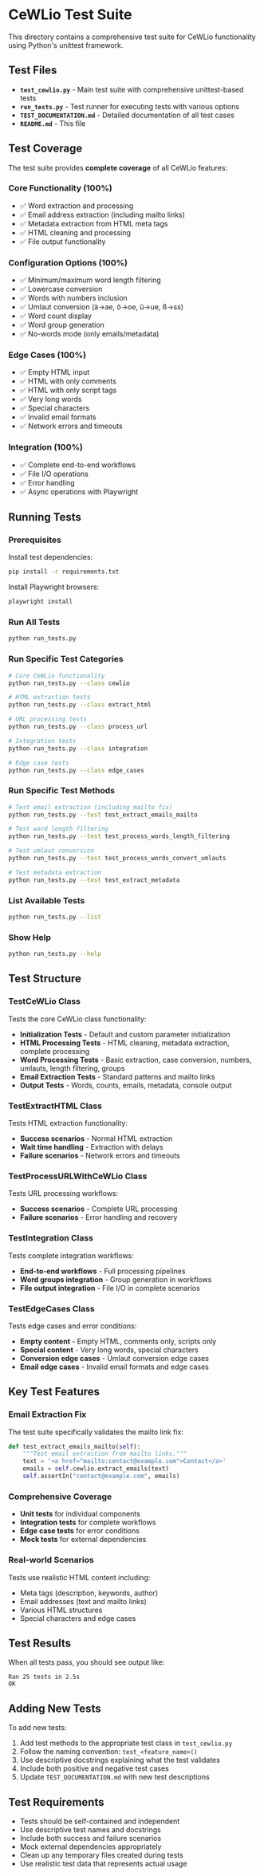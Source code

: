 # CeWLio Test Suite

This directory contains a comprehensive test suite for CeWLio functionality using Python's unittest framework.

## Test Files

- **`test_cewlio.py`** - Main test suite with comprehensive unittest-based tests
- **`run_tests.py`** - Test runner for executing tests with various options
- **`TEST_DOCUMENTATION.md`** - Detailed documentation of all test cases
- **`README.md`** - This file

## Test Coverage

The test suite provides **complete coverage** of all CeWLio features:

### Core Functionality (100%)
- ✅ Word extraction and processing
- ✅ Email address extraction (including mailto links)
- ✅ Metadata extraction from HTML meta tags
- ✅ HTML cleaning and processing
- ✅ File output functionality

### Configuration Options (100%)
- ✅ Minimum/maximum word length filtering
- ✅ Lowercase conversion
- ✅ Words with numbers inclusion
- ✅ Umlaut conversion (ä→ae, ö→oe, ü→ue, ß→ss)
- ✅ Word count display
- ✅ Word group generation
- ✅ No-words mode (only emails/metadata)

### Edge Cases (100%)
- ✅ Empty HTML input
- ✅ HTML with only comments
- ✅ HTML with only script tags
- ✅ Very long words
- ✅ Special characters
- ✅ Invalid email formats
- ✅ Network errors and timeouts

### Integration (100%)
- ✅ Complete end-to-end workflows
- ✅ File I/O operations
- ✅ Error handling
- ✅ Async operations with Playwright

## Running Tests

### Prerequisites

Install test dependencies:
```bash
pip install -r requirements.txt
```

Install Playwright browsers:
```bash
playwright install
```

### Run All Tests
```bash
python run_tests.py
```

### Run Specific Test Categories
```bash
# Core CeWLio functionality
python run_tests.py --class cewlio

# HTML extraction tests
python run_tests.py --class extract_html

# URL processing tests
python run_tests.py --class process_url

# Integration tests
python run_tests.py --class integration

# Edge case tests
python run_tests.py --class edge_cases
```

### Run Specific Test Methods
```bash
# Test email extraction (including mailto fix)
python run_tests.py --test test_extract_emails_mailto

# Test word length filtering
python run_tests.py --test test_process_words_length_filtering

# Test umlaut conversion
python run_tests.py --test test_process_words_convert_umlauts

# Test metadata extraction
python run_tests.py --test test_extract_metadata
```

### List Available Tests
```bash
python run_tests.py --list
```

### Show Help
```bash
python run_tests.py --help
```

## Test Structure

### TestCeWLio Class
Tests the core CeWLio class functionality:

- **Initialization Tests** - Default and custom parameter initialization
- **HTML Processing Tests** - HTML cleaning, metadata extraction, complete processing
- **Word Processing Tests** - Basic extraction, case conversion, numbers, umlauts, length filtering, groups
- **Email Extraction Tests** - Standard patterns and mailto links
- **Output Tests** - Words, counts, emails, metadata, console output

### TestExtractHTML Class
Tests HTML extraction functionality:

- **Success scenarios** - Normal HTML extraction
- **Wait time handling** - Extraction with delays
- **Failure scenarios** - Network errors and timeouts

### TestProcessURLWithCeWLio Class
Tests URL processing workflows:

- **Success scenarios** - Complete URL processing
- **Failure scenarios** - Error handling and recovery

### TestIntegration Class
Tests complete integration workflows:

- **End-to-end workflows** - Full processing pipelines
- **Word groups integration** - Group generation in workflows
- **File output integration** - File I/O in complete scenarios

### TestEdgeCases Class
Tests edge cases and error conditions:

- **Empty content** - Empty HTML, comments only, scripts only
- **Special content** - Very long words, special characters
- **Conversion edge cases** - Umlaut conversion edge cases
- **Email edge cases** - Invalid email formats and edge cases

## Key Test Features

### Email Extraction Fix
The test suite specifically validates the mailto link fix:
```python
def test_extract_emails_mailto(self):
    """Test email extraction from mailto links."""
    text = '<a href="mailto:contact@example.com">Contact</a>'
    emails = self.cewlio.extract_emails(text)
    self.assertIn("contact@example.com", emails)
```

### Comprehensive Coverage
- **Unit tests** for individual components
- **Integration tests** for complete workflows
- **Edge case tests** for error conditions
- **Mock tests** for external dependencies

### Real-world Scenarios
Tests use realistic HTML content including:
- Meta tags (description, keywords, author)
- Email addresses (text and mailto links)
- Various HTML structures
- Special characters and edge cases

## Test Results

When all tests pass, you should see output like:
```
Ran 25 tests in 2.5s
OK
```

## Adding New Tests

To add new tests:

1. Add test methods to the appropriate test class in `test_cewlio.py`
2. Follow the naming convention: `test_<feature_name>()`
3. Use descriptive docstrings explaining what the test validates
4. Include both positive and negative test cases
5. Update `TEST_DOCUMENTATION.md` with new test descriptions

## Test Requirements

- Tests should be self-contained and independent
- Use descriptive test names and docstrings
- Include both success and failure scenarios
- Mock external dependencies appropriately
- Clean up any temporary files created during tests
- Use realistic test data that represents actual usage 